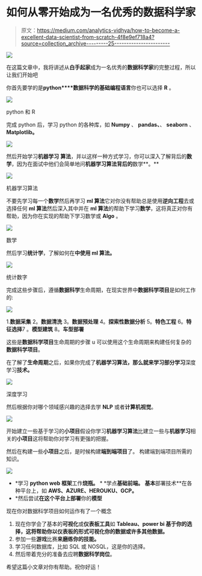 # 如何从零开始成为一名优秀的数据科学家

> 原文：<https://medium.com/analytics-vidhya/how-to-become-a-excellent-data-scientist-from-scratch-4f8e9ef718a4?source=collection_archive---------25----------------------->

![](img/0ee162400f4b078f619e265bda2e5e76.png)

在这篇文章中，我将讲述从**白手起家**成为一名优秀的**数据科学家**的完整过程，所以让我们开始吧

你首先要学的是**python****数据科学的基础编程语言**你也可以选择 **R** 。

![](img/90afcfa26417cebc31f9f89bb1370bcd.png)

python 和 R

完成 python 后，学习 python 的各种库，如 **Numpy** 、 **pandas、**、 **seaborn** 、 **Matplotlib。**

![](img/3eaeac88a75d5496512a05207a3ffe88.png)

然后开始学习**机器学习** **算法**，并以这样一种方式学习，你可以深入了解背后的**数学**，因为在面试中他们会简单地问**机器学习算法背后的**数学**。**

![](img/da0b99004dc52a1376bbdca4adf87456.png)

机器学习算法

不要先学习每一个**数学**然后再学习 **ml 算法**它对你没有帮助总是使用**逆向工程**去或选择任何 **ml 算法**然后深入其中并在 **ml 算法**的帮助下学习**数学**，这将真正对你有帮助，因为你在实现的帮助下学习数学或 **Algo** 。

![](img/5ecb3f09a7387511d1edf156c193769b.png)

数学

然后学习**统计学**，了解如何在**中使用 ml 算法。**

![](img/f5360c5edbb1439d312edc81fa3a8b15.png)

统计数字

完成这些步骤后，遵循**数据科学**生命周期，在现实世界中**数据科学项目**是如何工作的:

![](img/b797342cc2749132094f7c3d0234cdf3.png)

1.**数据采集** 2。**数据清洗**
3。**数据预处理**
4。**探索性数据分析**
5。**特色工程**
6。**特征选择**7
。**模型建筑**
8。**车型部署**

这些是**数据科学项目**生命周期的步骤 u 可以使用这个生命周期来构建任何复杂的**数据科学项目**。

在了解了**生命周期**之后，如果你完成了**机器学习算法，那么就来学习部分学习**深度学习**技术。**

![](img/cf31a7443033ea61d8a6d40aac662935.png)

深度学习

然后根据你对哪个领域感兴趣的选择去学 **NLP** 或者**计算机视觉**。

![](img/d7556f9e9255c8b85cc63eb412199e36.png)

开始建立一些基于学习的**小项目**假设你学习**机器学习算法**比建立一些与**机器学习**相关的**小项目**这将帮助你对学习有更强的把握。

然后在构建一些**小项目**之后，是时候构建**端到端项目**了。
构建端到端项目所需的知识。

![](img/765655b99e3ac79c816514342f42d665.png)

* *学习 **python web 框架**工作**烧瓶。** * *学点**基础前端。**
**基本**部署技术**在各种平台上，如 **AWS、AZURE、HEROUKU、GCP。**
* *然后尝试**在这个平台上部署**你的**模型**

现在你对数据科学项目如何运作有了一个概念

1.  现在你学会了基本的**可视化**或**仪表板工具**如 **Tableau、**power bi 基于你的选择，这将帮助你以**仪表板的形式可视化你的数据或许多其他数据。**
2.  参加一些**游戏**比赛**来磨练你的技能。**
3.  学习任何数据库，比如 SQL 或 NOSQL，这是你的选择。
4.  然后带着充分的准备去应聘**数据科学岗位**。

希望这篇小文章对你有帮助。祝你好运！